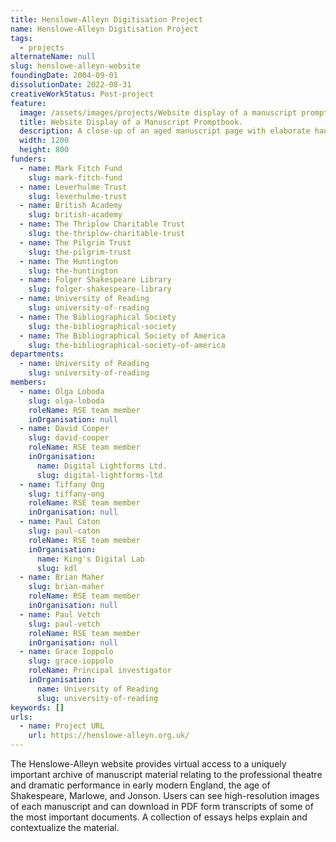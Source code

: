 ```yaml
---
title: Henslowe-Alleyn Digitisation Project
name: Henslowe-Alleyn Digitisation Project
tags:
  - projects
alternateName: null
slug: henslowe-alleyn-website
foundingDate: 2004-09-01
dissolutionDate: 2022-08-31
creativeWorkStatus: Post-project
feature:
  image: /assets/images/projects/Website display of a manuscript promptbook.jpg
  title: Website Display of a Manuscript Promptbook.
  description: A close-up of an aged manuscript page with elaborate handwritten text.
  width: 1200
  height: 800
funders:
  - name: Mark Fitch Fund
    slug: mark-fitch-fund
  - name: Leverhulme Trust
    slug: leverhulme-trust
  - name: British Academy
    slug: british-academy
  - name: The Thriplow Charitable Trust
    slug: the-thriplow-charitable-trust
  - name: The Pilgrim Trust
    slug: the-pilgrim-trust
  - name: The Huntington
    slug: the-huntington
  - name: Folger Shakespeare Library
    slug: folger-shakespeare-library
  - name: University of Reading
    slug: university-of-reading
  - name: The Bibliographical Society
    slug: the-bibliographical-society
  - name: The Bibliographical Society of America
    slug: the-bibliographical-society-of-america
departments:
  - name: University of Reading
    slug: university-of-reading
members:
  - name: Olga Loboda
    slug: olga-loboda
    roleName: RSE team member
    inOrganisation: null
  - name: David Cooper
    slug: david-cooper
    roleName: RSE team member
    inOrganisation:
      name: Digital Lightforms Ltd.
      slug: digital-lightforms-ltd
  - name: Tiffany Ong
    slug: tiffany-ong
    roleName: RSE team member
    inOrganisation: null
  - name: Paul Caton
    slug: paul-caton
    roleName: RSE team member
    inOrganisation:
      name: King's Digital Lab
      slug: kdl
  - name: Brian Maher
    slug: brian-maher
    roleName: RSE team member
    inOrganisation: null
  - name: Paul Vetch
    slug: paul-vetch
    roleName: RSE team member
    inOrganisation: null
  - name: Grace Ioppolo
    slug: grace-ioppolo
    roleName: Principal investigator
    inOrganisation:
      name: University of Reading
      slug: university-of-reading
keywords: []
urls:
  - name: Project URL
    url: https://henslowe-alleyn.org.uk/
---
```


The Henslowe-Alleyn website provides virtual access to a uniquely important archive of manuscript material relating to the professional theatre and dramatic performance in early modern England, the age of Shakespeare, Marlowe, and Jonson. Users can see high-resolution images of each manuscript and can download in PDF form transcripts of some of the most important documents. A collection of essays helps explain and contextualize the material.
